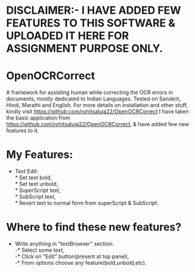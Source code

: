 # DISCLAIMER:- I HAVE ADDED FEW FEATURES TO THIS SOFTWARE & UPLOADED IT HERE FOR ASSIGNMENT PURPOSE ONLY.
# OpenOCRCorrect
A framework for assisting human while correcting the OCR errors in documents, mostly dedicated to Indian Languages.
Tested on Sanskrit, Hindi, Marathi and English. For more details on installation and other stuff, kindly visit 
https://github.com/rohitsaluja22/OpenOCRCorrect
I have taken the basic application from https://github.com/rohitsaluja22/OpenOCRCorrect, & have added few new features to it.
# My Features:
* Text Edit:<br>
            * Set text bold,<br>
            * Set text unbold,<br>
            * SuperScript text,<br>
            * SubScript text,<br>
            * Revert text to normal form from superScript & SubScript.<br>
# Where to find these new features?
* Write anything in "textBrowser" section:<br>
    -* Select some text,<br>
    -* Click on "Edit" button(present at top panel),<br>
    -* From options choose any feature(bold,unbold,etc).
